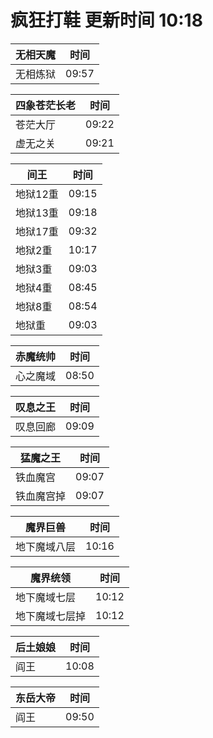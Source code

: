 # 疯狂打鞋 更新时间 10:18

| 无相天魔   | 时间    |
|--------|-------|
| 无相炼狱 | 09:57 |

| 四象苍茫长老   | 时间    |
|--------|-------|
| 苍茫大厅 | 09:22 |
| 虚无之关 | 09:21 |

| 间王   | 时间    |
|--------|-------|
| 地狱12重 | 09:15 |
| 地狱13重 | 09:18 |
| 地狱17重 | 09:32 |
| 地狱2重 | 10:17 |
| 地狱3重 | 09:03 |
| 地狱4重 | 08:45 |
| 地狱8重 | 08:54 |
| 地狱重 | 09:03 |

| 赤魔统帅   | 时间    |
|--------|-------|
| 心之魔域 | 08:50 |

| 叹息之王   | 时间    |
|--------|-------|
| 叹息回廊 | 09:09 |

| 猛魔之王   | 时间    |
|--------|-------|
| 铁血魔宫 | 09:07 |
| 铁血魔宫掉 | 09:07 |

| 魔界巨兽   | 时间    |
|--------|-------|
| 地下魔域八层 | 10:16 |

| 魔界统领   | 时间    |
|--------|-------|
| 地下魔域七层 | 10:12 |
| 地下魔域七层掉 | 10:12 |

| 后土娘娘   | 时间    |
|--------|-------|
| 阎王 | 10:08 |

| 东岳大帝   | 时间    |
|--------|-------|
| 阎王 | 09:50 |